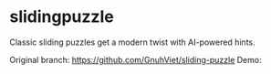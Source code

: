 # slidingpuzzle
Classic sliding puzzles get a modern twist with AI-powered hints.

Original branch: https://github.com/GnuhViet/sliding-puzzle
Demo: 
